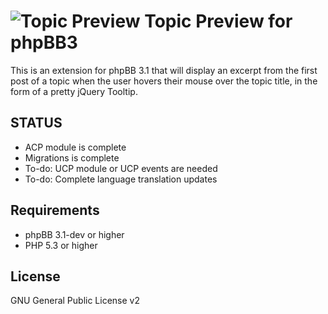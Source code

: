 ![Topic Preview](http://mattfriedman.me/forum/images/search.png "Topic Preview") Topic Preview for phpBB3
========================

This is an extension for phpBB 3.1 that will display an excerpt from the first post of a topic when the user hovers their mouse over the topic title, in the form of a pretty jQuery Tooltip.

STATUS
------
* ACP module is complete
* Migrations is complete
* To-do: UCP module or UCP events are needed
* To-do: Complete language translation updates

Requirements
------------

* phpBB 3.1-dev or higher
* PHP 5.3 or higher

License
-------

GNU General Public License v2
